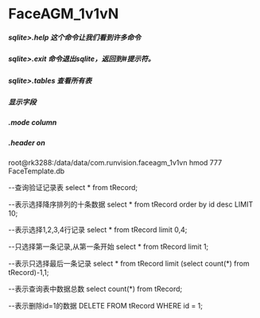 # FaceAGM_1v1vN
##### sqlite>.help 这个命令让我们看到许多命令
##### sqlite>.exit 命令退出sqlite，返回到#提示符。
##### sqlite>.tables 查看所有表
##### 显示字段
##### .mode column
##### .header on

root@rk3288:/data/data/com.runvision.faceagm_1v1vn
hmod 777 FaceTemplate.db

--查询验证记录表
select * from tRecord;

--表示选择降序排列的十条数据
select * from tRecord order by id desc LIMIT 10;

--表示选择1,2,3,4行记录
select * from tRecord limit 0,4;

--只选择第一条记录,从第一条开始
select * from tRecord limit 1;

--表示只选择最后一条记录
select * from tRecord limit (select count(*) from tRecord)-1,1;

--表示查询表中数据总数
select count(*) from tRecord;

--表示删除id=1的数据
DELETE FROM tRecord WHERE id = 1;